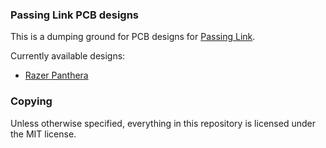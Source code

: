 ### Passing Link PCB designs
This is a dumping ground for PCB designs for [Passing Link](https://github.com/passinglink/passinglink).

Currently available designs:
  - [Razer Panthera](panthera/)

### Copying
Unless otherwise specified, everything in this repository is licensed under the MIT license.
